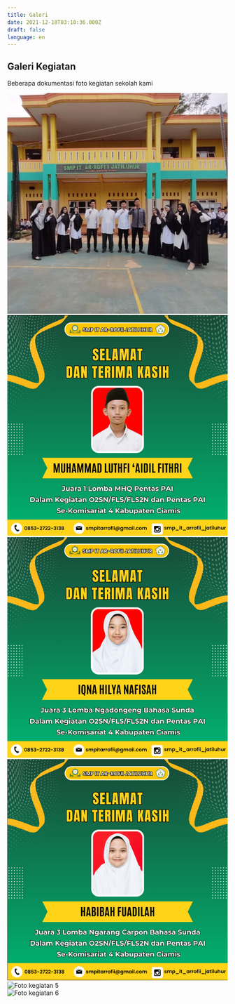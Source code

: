 ```yaml
---
title: Galeri
date: 2021-12-18T03:10:36.000Z
draft: false
language: en
---
```


<!-- @format -->

<section class="py-12 bg-white dark:bg-gray-900">
  <div class="max-w-screen-xl mx-auto px-4 lg:px-8">
    <div class="mb-10 text-center">
      <h2 class="text-3xl font-bold text-gray-800 dark:text-white">Galeri Kegiatan</h2>
      <p class="mt-2 text-gray-600 dark:text-gray-300">Beberapa dokumentasi foto kegiatan sekolah kami</p>
    </div>
    <div class="grid grid-cols-1 sm:grid-cols-2 md:grid-cols-3 gap-6">
      <div>
        <img class="object-cover w-full h-64 rounded-lg shadow-md" src="../assets/images/gallery/Screenshot 2025-06-24 002200.png" alt="Foto kegiatan 1" />
      </div>
      <div>
        <img class="object-cover w-full h-64 rounded-lg shadow-md" src="../assets/images/gallery/Screenshot 2025-06-24 020342.png" alt="Foto kegiatan 2" />
      </div>
      <div>
        <img class="object-cover w-full h-64 rounded-lg shadow-md" src="../assets/images/gallery/Screenshot 2025-06-24 020310.png" alt="Foto kegiatan 3" />
      </div>
      <div>
        <img class="object-cover w-full h-64 rounded-lg shadow-md" src="../assets/images/gallery/Screenshot 2025-06-24 020324.png" alt="Foto kegiatan 4" />
      </div>
      <div>
        <img class="object-cover w-full h-64 rounded-lg shadow-md" src="/images/gallery/Screenshot 2025-06-24 020409.png"
 alt="Foto kegiatan 5" />
      </div>
      <div>
        <img class="object-cover w-full h-64 rounded-lg shadow-md" src="/images/galeri/6.jpg" alt="Foto kegiatan 6" />
      </div>
    </div>
  </div>
</section>

